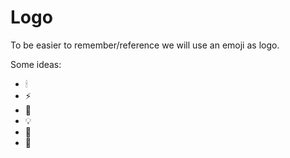 # Logo

To be easier to remember/reference we will use an emoji as logo.

Some ideas:

- 🕯
- ⚡️
- 🦋
- 💡
- 🧩
- 🦚


